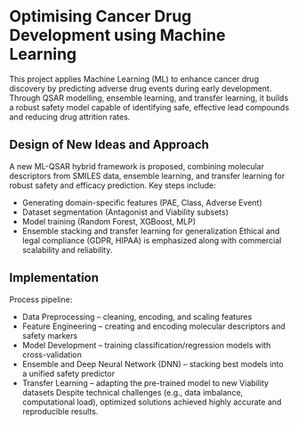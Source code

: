 # Optimising Cancer Drug Development using Machine Learning
This project applies Machine Learning (ML) to enhance cancer drug discovery by predicting adverse drug events during early development. Through QSAR modelling, ensemble learning, and transfer learning, it builds a robust safety model capable of identifying safe, effective lead compounds and reducing drug attrition rates.
## Design of New Ideas and Approach
A new ML-QSAR hybrid framework is proposed, combining molecular descriptors from SMILES data, ensemble learning, and transfer learning for robust safety and efficacy prediction.
Key steps include:
* Generating domain-specific features (PAE, Class, Adverse Event)
* Dataset segmentation (Antagonist and Viability subsets)
* Model training (Random Forest, XGBoost, MLP)
* Ensemble stacking and transfer learning for generalization
Ethical and legal compliance (GDPR, HIPAA) is emphasized along with commercial scalability and reliability.
## Implementation
Process pipeline:
* Data Preprocessing – cleaning, encoding, and scaling features
* Feature Engineering – creating and encoding molecular descriptors and safety markers
* Model Development – training classification/regression models with cross-validation
* Ensemble and Deep Neural Network (DNN) – stacking best models into a unified safety predictor
* Transfer Learning – adapting the pre-trained model to new Viability datasets
Despite technical challenges (e.g., data imbalance, computational load), optimized solutions achieved highly accurate and reproducible results.
